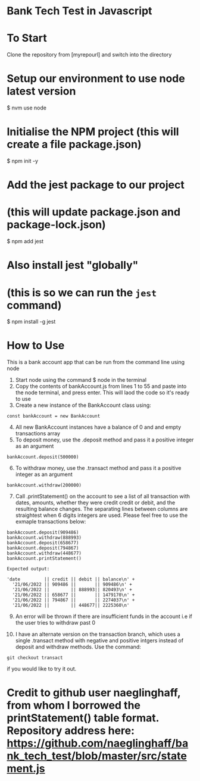 # Bank Tech Test in Javascript

# To Start

Clone the repository from [myrepourl] and switch into the directory

# Setup our environment to use node latest version
$ nvm use node

# Initialise the NPM project (this will create a file package.json)
$ npm init -y

# Add the jest package to our project
# (this will update package.json and package-lock.json)
$ npm add jest

# Also install jest "globally"
# (this is so we can run the `jest` command)
$ npm install -g jest


# How to Use

This is a bank account app that can be run from the command line using node

1. Start node using the command $ node in the terminal
2. Copy the contents of bankAccount.js from lines 1 to 55 and paste into the node terminal, and press enter. This will laod the code so it's ready to use
3. Create a new instance of the BankAccount class using:
```
const bankAccount = new BankAccount

```
4. All new BankAccount instances have a balance of 0 and and empty transactions array
5. To deposit money, use the .deposit method and pass it a positive integer as an argument
```
bankAccount.deposit(500000)

```
6. To withdraw money, use the .transact method and pass it a positive integer as an argument
```
bankAccount.withdraw(200000)

```
7. Call .printStatement() on the account to see a list of all transaction with dates, amounts, whether they were credit credit or debit, and the resulting balance changes. The separating lines between columns are straightest when 6 digits integers are used. Please feel free to use the exmaple transactions below:
```
bankAccount.deposit(909486)
bankAccount.withdraw(888993)
bankAccount.deposit(658677)
bankAccount.deposit(794867)
bankAccount.withdraw(448677)
bankAccount.printStatement()

Expected output:

'date         || credit || debit || balance\n' +
  '21/06/2022 || 909486 ||       || 909486\n' +
  '21/06/2022 ||        || 888993|| 820493\n' +
  '21/06/2022 || 658677 ||       || 1479170\n' +
  '21/06/2022 || 794867 ||       || 2274037\n' +
  '21/06/2022 ||        || 448677|| 2225360\n'

```
9. An error will be thrown if there are insufficient funds in the account i.e if the user tries to withdraw past 0

10. I have an alternate version on the transaction branch, which uses a single .transact method with negative and positive intgers instead of deposit and withdraw methods. Use the command: 
```
git checkout transact 

```

if you would like to try it out.

# Credit to github user naeglinghaff, from whom I borrowed the printStatement() table format. Repository address here: https://github.com/naeglinghaff/bank_tech_test/blob/master/src/statement.js

